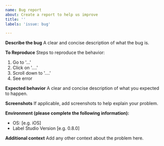```yaml
---
name: Bug report
about: Create a report to help us improve
title: ''
labels: 'issue: bug'

---
```


**Describe the bug**
A clear and concise description of what the bug is.

**To Reproduce**
Steps to reproduce the behavior:
1. Go to '...'
2. Click on '....'
3. Scroll down to '....'
4. See error

**Expected behavior**
A clear and concise description of what you expected to happen.

**Screenshots**
If applicable, add screenshots to help explain your problem.

**Environment (please complete the following information):**
 - OS: [e.g. iOS]
 - Label Studio Version [e.g. 0.8.0]

**Additional context**
Add any other context about the problem here.
